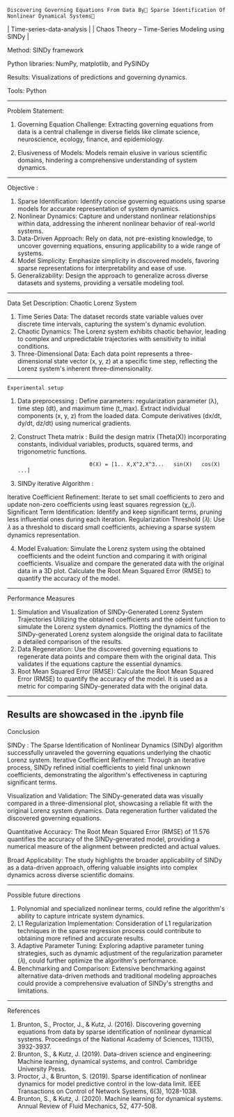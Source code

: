     Discovering Governing Equations From Data By Sparse Identification Of Nonlinear Dynamical Systems
  
|  Time-series-data-analysis                       |
|  Chaos Theory – Time-Series Modeling using SINDy |
  
  Method: SINDy framework

  Python libraries: NumPy, matplotlib, and PySINDy

  Results: Visualizations of predictions and governing dynamics.

   Tools: Python

-----------------------------------------------------------------------------------------------------------------------------------------------------------------------------------------
  Problem Statement: 

1. Governing Equation Challenge: Extracting governing equations from data is a central challenge in diverse fields like climate science, neuroscience, ecology, finance, and epidemiology.

2. Elusiveness of Models: Models remain elusive in various scientific domains, hindering a comprehensive understanding of system dynamics.

-----------------------------------------------------------------------------------------------------------------------------------------------------------------------------------------
  Objective :

1. Sparse Identification: Identify concise governing equations using sparse models for accurate representation of system dynamics.
2. Nonlinear Dynamics: Capture and understand nonlinear relationships within data, addressing the inherent nonlinear behavior of real-world systems.
3. Data-Driven Approach: Rely on data, not pre-existing knowledge, to uncover governing equations, ensuring applicability to a wide range of systems.
4. Model Simplicity: Emphasize simplicity in discovered models, favoring sparse representations for interpretability and ease of use.
5. Generalizability: Design the approach to generalize across diverse datasets and systems, providing a versatile modeling tool.

-----------------------------------------------------------------------------------------------------------------------------------------------------------------------------------------

   Data Set Description: Chaotic Lorenz System

1. Time Series Data: The dataset records state variable values over discrete time intervals, capturing the system's dynamic evolution.
2. Chaotic Dynamics: The Lorenz system exhibits chaotic behavior, leading to complex and unpredictable trajectories with sensitivity to initial conditions.
3. Three-Dimensional Data: Each data point represents a three-dimensional state vector (x, y, z) at a specific time step, reflecting the Lorenz system's inherent three-dimensionality.

-----------------------------------------------------------------------------------------------------------------------------------------------------------------------------------------
    Experimental setup

1. Data preprocessing : 
  Define parameters:  regularization parameter (λ), time step (dt), and maximum time (t_max).
  Extract individual components (x, y, z) from the loaded data.
  Compute derivatives (dx/dt, dy/dt, dz/dt) using numerical gradients.

2. Construct Theta matrix :
  Build the design matrix (Theta(X)) incorporating constants, individual variables, products, squared terms, and trigonometric functions.

                              Θ(X) = [1.. X,X^2,X^3...   sin(X)   cos(X)   ...]

3. SINDy iterative Algorithm :

Iterative Coefficient Refinement: Iterate to set small coefficients to zero and update non-zero coefficients using least squares regression (χ_i).
Significant Term Identification: Identify and keep significant terms, pruning less influential ones during each iteration.
Regularization Threshold (𝜆): Use 𝜆 as a threshold to discard small coefficients, achieving a sparse system dynamics representation.

4. Model Evaluation: 
Simulate the Lorenz system using the obtained coefficients and the odeint function and comparing it with original coefficients.
Visualize and compare the generated data with the original data in a 3D plot.
Calculate the Root Mean Squared Error (RMSE) to quantify the accuracy of the model.
-----------------------------------------------------------------------------------------------------------------------------------------------------------------------------------------
 
  
  Performance Measures

1. Simulation and Visualization of SINDy-Generated Lorenz System Trajectories
    Utilizing the obtained coefficients and the odeint function to simulate the Lorenz system dynamics.
    Plotting the dynamics of the SINDy-generated Lorenz system alongside the original data to facilitate a detailed comparison of the results.
2. Data Regeneration: 
   Use the discovered governing equations to regenerate data points and compare them with the original data. This validates if the equations capture the essential dynamics.
3. Root Mean Squared Error (RMSE):
   Calculate the Root Mean Squared Error (RMSE) to quantify the accuracy of the model.
   It is used  as a metric for comparing SINDy-generated data with the original data.
-----------------------------------------------------------------------------------------------------------------------------------------------------------------------------------------
Results are showcased in the .ipynb file
-----------------------------------------------------------------------------------------------------------------------------------------------------------------------------------------

  Conclusion 
  
SINDy : The Sparse Identification of Nonlinear Dynamics (SINDy) algorithm successfully unraveled the governing equations underlying the chaotic Lorenz system.
Iterative Coefficient Refinement: Through an iterative process, SINDy refined initial coefficients to yield final unknown coefficients, demonstrating the algorithm's effectiveness in capturing significant terms.

Visualization and Validation: The SINDy-generated data was visually compared in a three-dimensional plot, showcasing a reliable fit with the original Lorenz system dynamics. Data regeneration further validated the discovered governing equations.

Quantitative Accuracy: The Root Mean Squared Error (RMSE) of 11.576 quantifies the accuracy of the SINDy-generated model, providing a numerical measure of the alignment between predicted and actual values.

Broad Applicability: The study highlights the broader applicability of SINDy as a data-driven approach, offering valuable insights into complex dynamics across diverse scientific domains.

-----------------------------------------------------------------------------------------------------------------------------------------------------------------------------------------
Possible future directions

1. Polynomial and specialized nonlinear terms, could refine the algorithm's ability to capture intricate system dynamics.
2. L1 Regularization Implementation: Consideration of L1 regularization techniques in the sparse regression process could contribute to obtaining more refined and accurate results. 
3. Adaptive Parameter Tuning: Exploring adaptive parameter tuning strategies, such as dynamic adjustment of the regularization parameter (𝜆), could further optimize the algorithm's 
   performance. 
4. Benchmarking and Comparison: Extensive benchmarking against alternative data-driven methods and traditional modeling approaches could provide a comprehensive evaluation of SINDy's 
    strengths and limitations.
-----------------------------------------------------------------------------------------------------------------------------------------------------------------------------------------
   References
   
1. Brunton, S., Proctor, J., & Kutz, J. (2016). Discovering governing equations from data by sparse identification of nonlinear dynamical systems. Proceedings of the National Academy 
    of  Sciences, 113(15), 3932-3937.
2. Brunton, S., & Kutz, J. (2019). Data-driven science and engineering: Machine learning, dynamical systems, and control. Cambridge University Press.
3. Proctor, J., & Brunton, S. (2019). Sparse identification of nonlinear dynamics for model predictive control in the low-data limit. IEEE Transactions on Control of Network Systems,  6(3), 1028-1038.
4. Brunton, S., & Kutz, J. (2020). Machine learning for dynamical systems. Annual Review of Fluid Mechanics, 52, 477-508. 


